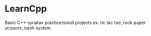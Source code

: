 # LearnCpp
Basic C++ synatax practice/small projects ex. tic tac toe, rock paper scissors, bank system. 

